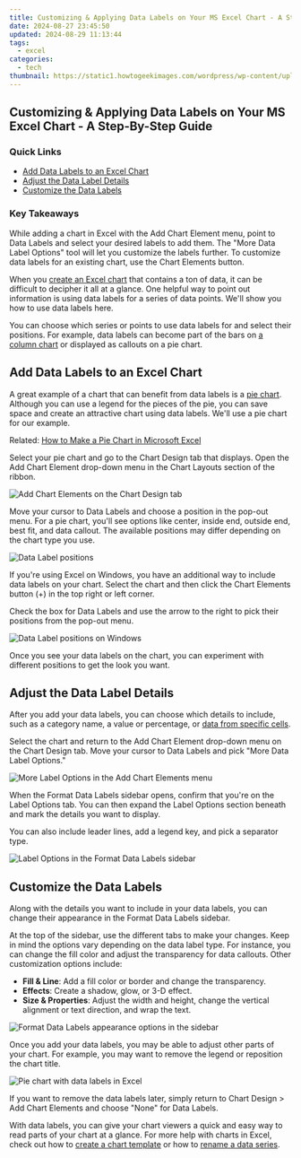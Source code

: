 ```yaml
---
title: Customizing & Applying Data Labels on Your MS Excel Chart - A Step-By-Step Guide
date: 2024-08-27 23:45:50
updated: 2024-08-29 11:13:44
tags:
  - excel
categories:
  - tech
thumbnail: https://static1.howtogeekimages.com/wordpress/wp-content/uploads/2021/05/MS-excel-logo-675.png
---
```


## Customizing & Applying Data Labels on Your MS Excel Chart - A Step-By-Step Guide

### Quick Links

* [Add Data Labels to an Excel Chart](https://article-helps.techidaily.com/simplified-avatar-design-in-the-metaverse-explained-for-2024/)
* [Adjust the Data Label Details](https://extra-approaches.techidaily.com/leveraging-technology-tools-for-accurate-and-efficient-market-analysis-for-2024/)
* [Customize the Data Labels](https://win11-tips.techidaily.com/securing-programs-against-windows-autoshrinks/)

### Key Takeaways

 While adding a chart in Excel with the Add Chart Element menu, point to Data Labels and select your desired labels to add them. The "More Data Label Options" tool will let you customize the labels further. To customize data labels for an existing chart, use the Chart Elements button.

 When you [create an Excel chart](https://technical-tips.techidaily.com/top-techniques-for-enhancing-photo-quality-on-your-ios-device/) that contains a ton of data, it can be difficult to decipher it all at a glance. One helpful way to point out information is using data labels for a series of data points. We'll show you how to use data labels here.

 You can choose which series or points to use data labels for and select their positions. For example, data labels can become part of the bars on [a column chart](https://extra-support.techidaily.com/updated-premium-psd-aesthetic-optimization/) or displayed as callouts on a pie chart.

##  Add Data Labels to an Excel Chart

 A great example of a chart that can benefit from data labels is a [pie chart](https://some-techniques.techidaily.com/2024-approved-how-to-download-process-and-save-youtube-hosted-tweet-videos-as-mp3s/). Although you can use a legend for the pieces of the pie, you can save space and create an attractive chart using data labels. We'll use a pie chart for our example.

Related: [How to Make a Pie Chart in Microsoft Excel](https://some-techniques.techidaily.com/2024-approved-how-to-download-process-and-save-youtube-hosted-tweet-videos-as-mp3s/) 

 Select your pie chart and go to the Chart Design tab that displays. Open the Add Chart Element drop-down menu in the Chart Layouts section of the ribbon.

![Add Chart Elements on the Chart Design tab](https://static1.howtogeekimages.com/wordpress/wp-content/uploads/2022/09/ChartDesignAddElement-ExcelDataLabels.png) 

 Move your cursor to Data Labels and choose a position in the pop-out menu. For a pie chart, you'll see options like center, inside end, outside end, best fit, and data callout. The available positions may differ depending on the chart type you use.

![Data Label positions](https://static1.howtogeekimages.com/wordpress/wp-content/uploads/2022/09/AddElementsDataLabels-ExcelDataLabels.png) 

 If you're using Excel on Windows, you have an additional way to include data labels on your chart. Select the chart and then click the Chart Elements button (+) in the top right or left corner.

 Check the box for Data Labels and use the arrow to the right to pick their positions from the pop-out menu.

![Data Label positions on Windows](https://static1.howtogeekimages.com/wordpress/wp-content/uploads/2022/09/AddElementsDataLabelsWindows-ExcelDataLabels.png) 

 Once you see your data labels on the chart, you can experiment with different positions to get the look you want.

##  Adjust the Data Label Details

 After you add your data labels, you can choose which details to include, such as a category name, a value or percentage, or [data from specific cells](https://tech-recovery.techidaily.com/top-gaming-console-picks-for-the-year-2024/).

 Select the chart and return to the Add Chart Element drop-down menu on the Chart Design tab. Move your cursor to Data Labels and pick "More Data Label Options."

![More Label Options in the Add Chart Elements menu](https://static1.howtogeekimages.com/wordpress/wp-content/uploads/2022/09/MoreLabelOptions-ExcelDataLabels.png) 

 When the Format Data Labels sidebar opens, confirm that you're on the Label Options tab. You can then expand the Label Options section beneath and mark the details you want to display.

 You can also include leader lines, add a legend key, and pick a separator type.

![Label Options in the Format Data Labels sidebar](https://static1.howtogeekimages.com/wordpress/wp-content/uploads/2022/09/LabelOptions-ExcelDataLabels.png) 

##  Customize the Data Labels

 Along with the details you want to include in your data labels, you can change their appearance in the Format Data Labels sidebar.

 At the top of the sidebar, use the different tabs to make your changes. Keep in mind the options vary depending on the data label type. For instance, you can change the fill color and adjust the transparency for data callouts. Other customization options include:

* **Fill & Line**: Add a fill color or border and change the transparency.
* **Effects**: Create a shadow, glow, or 3-D effect.
* **Size & Properties**: Adjust the width and height, change the vertical alignment or text direction, and wrap the text.

![Format Data Labels appearance options in the sidebar](https://static1.howtogeekimages.com/wordpress/wp-content/uploads/2022/09/FormatDataLabels-ExcelDataLabels.png) 

 Once you add your data labels, you may be able to adjust other parts of your chart. For example, you may want to remove the legend or reposition the chart title.

![Pie chart with data labels in Excel](https://static1.howtogeekimages.com/wordpress/wp-content/uploads/2022/09/PieChartDataLabels-ExcelDataLabels.png) 

 If you want to remove the data labels later, simply return to Chart Design > Add Chart Elements and choose "None" for Data Labels.

 With data labels, you can give your chart viewers a quick and easy way to read parts of your chart at a glance. For more help with charts in Excel, check out how to [create a chart template](https://bypass-frp.techidaily.com/in-2024-5-quick-methods-to-bypass-itel-p40plus-frp-by-drfone-android/) or how to [rename a data series](https://android-pokemon-go.techidaily.com/hacks-to-do-pokemon-go-trainer-battles-for-huawei-p60-drfone-by-drfone-virtual-android/).

<ins class="adsbygoogle"
     style="display:block"
     data-ad-format="autorelaxed"
     data-ad-client="ca-pub-7571918770474297"
     data-ad-slot="1223367746"></ins>



<ins class="adsbygoogle"
     style="display:block"
     data-ad-client="ca-pub-7571918770474297"
     data-ad-slot="8358498916"
     data-ad-format="auto"
     data-full-width-responsive="true"></ins>
